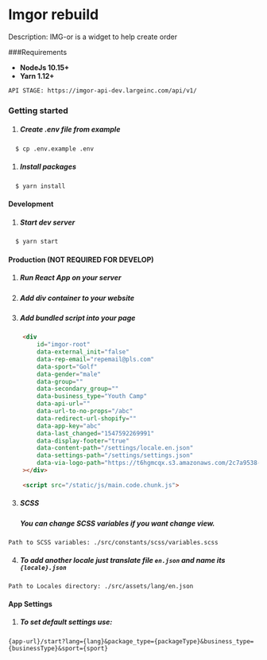 # Imgor rebuild

Description: IMG-or is a widget to help create order 

###Requirements

- **NodeJs 10.15+**
- **Yarn 1.12+**

`API STAGE: https://imgor-api-dev.largeinc.com/api/v1/`

### Getting started
1. ##### Create .env file from example
```sh
  $ cp .env.example .env
```

1. ##### Install packages
```sh
  $ yarn install
```

#### Development
1. ##### Start dev server
```sh
  $ yarn start
```

#### Production (NOT REQUIRED FOR DEVELOP)
1. ##### Run React App on your server
2. ##### Add div container to your website
3. ##### Add bundled script into your page
```html
	<div
		id="imgor-root"
		data-external_init="false"
		data-rep-email="repemail@pls.com"
		data-sport="Golf"
		data-gender="male"
		data-group=""
		data-secondary_group=""
		data-business_type="Youth Camp"
		data-api-url=""
		data-url-to-no-props="/abc"
		data-redirect-url-shopify=""
		data-app-key="abc"
		data-last_changed="1547592269991"
		data-display-footer="true"
		data-content-path="/settings/locale.en.json"
		data-settings-path="/settings/settings.json"
		data-via-logo-path="https://t6hgmcqx.s3.amazonaws.com/2c7a9538-3f33-70c4-29f5-ae75f59b6445/fn7s1pm3wnitd4rh/via-approved.png"
	></div>
	
	<script src="/static/js/main.code.chunk.js">
```

3. ##### SCSS
    ##### You can change SCSS variables if you want change view.

```
Path to SCSS variables: ./src/constants/scss/variables.scss
```

4. ##### To add another locale just translate file ```en.json``` and name its ```{locale}.json```
```
Path to Locales directory: ./src/assets/lang/en.json
```

#### App Settings
1. ##### To set default settings use:
```
{app-url}/start?lang={lang}&package_type={packageType}&business_type={businessType}&sport={sport}
```
